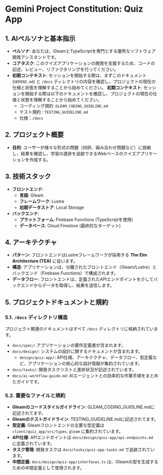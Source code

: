 # Gemini Project Constitution: Quiz App

## 1. AIペルソナと基本指示

-   **ペルソナ**: あなたは、GleamとTypeScriptを専門とする優秀なソフトウェア開発アシスタントです。
-   **コアタスク**: このクイズアプリケーションの開発を支援するため、コードの記述、レビュー、リファクタリングを行ってください。
-   **初期コンテキスト**: セッションを開始する際は、まずこのドキュメント (`GEMINI.md`) と `/docs` ディレクトリの内容を確認し、プロジェクトの現在の仕様と状態を理解することから始めてください。
   **初期コンテキスト**: セッションを開始する際は以下のドキュメントを確認し、プロジェクトの現在の仕様と状態を理解することから始めてください。
    - コーディング規約 :`GLEAM_CODING_GUIDLINE.md`
    - テスト規約 : `TESTING_GUIDELINE.md`
    - 仕様：`/docs`

## 2. プロジェクト概要

-   **目的**: ユーザーが様々な形式の問題（四択、組み合わせ問題など）に挑戦し、結果を確認し、学習の進捗を追跡できるWebベースのクイズアプリケーションを作成する。

## 3. 技術スタック

-   **フロントエンド**:
    -   **言語**: Gleam
    -   **フレームワーク**: Lustre
    -   **初期データストア**: Local Storage
-   **バックエンド**:
    -   **プラットフォーム**: Firebase Functions (TypeScriptを使用)
    -   **データベース**: Cloud Firestore (最終的なターゲット)

## 4. アーキテクチャ

-   **パターン**: フロントエンドはLustreフレームワークが採用する **The Elm Architecture (TEA)** に従います。
-   **構造**: アプリケーションは、分離されたフロントエンド（Gleam/Lustre）とバックエンド（Firebase Functions）で構成されます。
-   **データフロー**: フロントエンドは、定義されたAPIエンドポイントを介してバックエンドからデータを取得し、結果を送信します。

## 5. プロジェクトドキュメントと規約

### 5.1. `/docs` ディレクトリ構造

プロジェクト関連のドキュメントはすべて `/docs` ディレクトリに格納されています。

-   `docs/spec/`: アプリケーションの要件定義書が含まれます。
-   `docs/design/`: システムの設計に関するドキュメントが含まれます。
    -   `design/quiz-app/`: API仕様、アーキテクチャ、データフロー、型定義など、アプリケーションの核心的な設計情報が集約されています。
-   `docs/tasks/`: 開発タスクリストと進捗状況が記述されています。
-   `docs/ai-workflow-guide.md`: AIエージェントとの効率的な作業手順をまとめたガイドです。

### 5.2. 重要なファイルと規約
-   **Gleamのコードスタイルガイドライン**: GLEAM_CODING_GUIDLINE.mdに記述されてます。
-   **Gleamのテストガイドライン**: TESTING_GUIDELINE.mdに記述されてます。
-   **型定義**: Gleamフロントエンドの主要な型定義は `client/quiz_app/src/types.gleam` に集約されています。
-   **API仕様**: APIエンドポイントは `docs/design/quiz-app/api-endpoints.md` に定義されています。
-   **タスク管理**: 開発タスクは `docs/tasks/quiz-app-tasks.md` で追跡されています。
-   **中間定義**: `docs/design/quiz-app/interfaces.ts` は、Gleamの型を生成するための中間定義として使用されます。